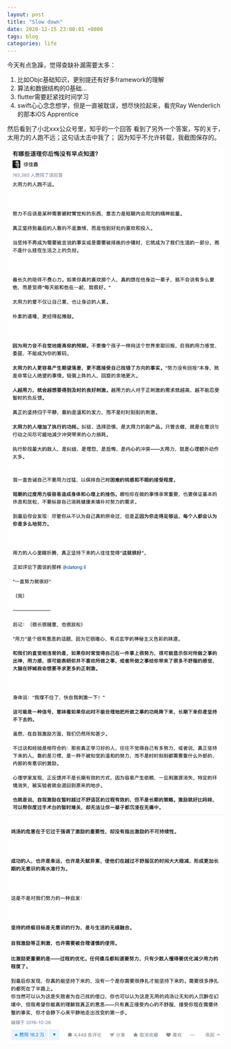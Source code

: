 ```yaml
---
layout: post
title: "Slow down"
date: 2020-12-15 23:00:01 +0800
tags: blog
categories: life
---
```


今天有点急躁，觉得查缺补漏需要太多：
1. 比如Objc基础知识，更别提还有好多framework的理解
2. 算法和数据结构的0基础...
3. flutter需要赶紧找时间学习
4. swift心心念念想学，但是一直被耽误，想尽快捡起来，看完Ray Wenderlich的那本iOS Apprentice

然后看到了小北xxx公众号里，知乎的一个回答
看到了另外一个答案，写的关于，太用力的人跑不远；这句话太击中我了；
因为知乎不允许转载，我截图保存的。



![图1](/assets/calmdown1.png)
![图2](/assets/calmdown2.png)
![图3](/assets/calmdown3.png)
